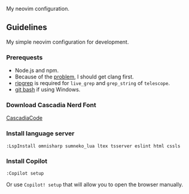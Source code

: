 My neovim configuration.

## Guidelines

My simple neovim configuration for development.

### Prerequests
- Node.js and npm.
- Because of the [problem](https://github.com/nvim-treesitter/nvim-treesitter/wiki/Windows-support#troubleshooting), I should get clang first.
- [ripgrep](https://github.com/BurntSushi/ripgrep) is required for `live_grep` and `grep_string` of `telescope`.
- [git bash](https://git-scm.com/downloads) if using Windows.

### Download Cascadia Nerd Font
[CascadiaCode](https://github.com/ryanoasis/nerd-fonts/tree/master/patched-fonts/CascadiaCode)

### Install language server

```
:LspInstall omnisharp sumneko_lua ltex tsserver eslint html cssls
```

### Install Copilot

```
:Copilot setup
```
Or use `Copilot! setup` that will allow you to open the browser manually.
